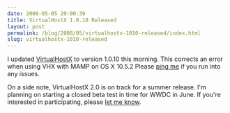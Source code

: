 ```yaml
---
date: 2008-05-05 20:00:39
title: VirtualHostX 1.0.10 Released
layout: post
permalink: /blog/2008/05/virtualhostx-1010-released/index.html
slug: virtualhostx-1010-released
---
```

I updated [VirtualHostX](/virtualhostx/) to version 1.0.10 this morning. This corrects an error when using VHX with MAMP on OS X 10.5.2 Please [ping me](/contact/) if you run into any issues.

On a side note, VirtualHostX 2.0 is on track for a summer release. I'm planning on starting a closed beta test in time for WWDC in June. If you're interested in participating, please [let me know](/contact/).